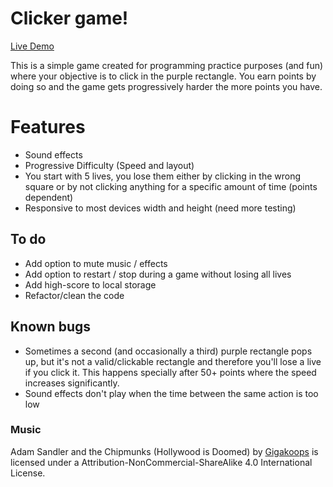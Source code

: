 # Clicker game!

[Live Demo](https://janseulin.github.io/clicker-game/)

This is a simple game created for programming practice purposes (and fun) where your objective is to click in the purple rectangle. You earn points by doing so and the game gets progressively harder the more points you have.

# Features

- Sound effects
- Progressive Difficulty (Speed and layout)
- You start with 5 lives, you lose them either by clicking in the wrong square or by not clicking anything for a specific amount of time (points dependent)
- Responsive to most devices width and height (need more testing)

## To do

- Add option to mute music / effects
- Add option to restart / stop during a game without losing all lives
- Add high-score to local storage
- Refactor/clean the code

## Known bugs

- Sometimes a second (and occasionally a third) purple rectangle pops up, but it's not a valid/clickable rectangle and therefore you'll lose a live if you click it. This happens specially after 50+ points where the speed increases significantly.
- Sound effects don't play when the time between the same action is too low

### Music

Adam Sandler and the Chipmunks (Hollywood is Doomed) by [Gigakoops](https://gigakoops.bandcamp.com/) is licensed under a Attribution-NonCommercial-ShareAlike 4.0 International License.
